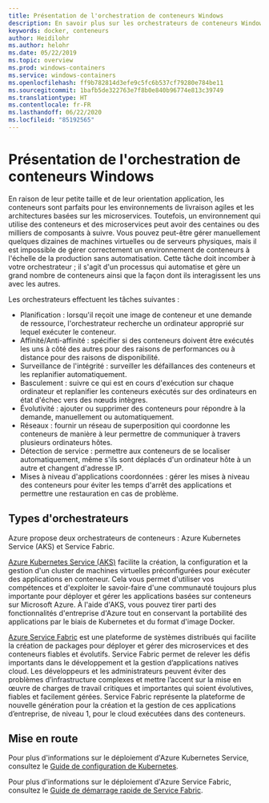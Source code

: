 ```yaml
---
title: Présentation de l'orchestration de conteneurs Windows
description: En savoir plus sur les orchestrateurs de conteneurs Windows
keywords: docker, conteneurs
author: Heidilohr
ms.author: helohr
ms.date: 05/22/2019
ms.topic: overview
ms.prod: windows-containers
ms.service: windows-containers
ms.openlocfilehash: ff9b782814d3efe9c5fc6b537cf79280e784be11
ms.sourcegitcommit: 1bafb5de322763e7f8b0e840b96774e813c39749
ms.translationtype: HT
ms.contentlocale: fr-FR
ms.lasthandoff: 06/22/2020
ms.locfileid: "85192565"
---
```

# <a name="windows-container-orchestration-overview"></a>Présentation de l'orchestration de conteneurs Windows

En raison de leur petite taille et de leur orientation application, les conteneurs sont parfaits pour les environnements de livraison agiles et les architectures basées sur les microservices. Toutefois, un environnement qui utilise des conteneurs et des microservices peut avoir des centaines ou des milliers de composants à suivre. Vous pouvez peut-être gérer manuellement quelques dizaines de machines virtuelles ou de serveurs physiques, mais il est impossible de gérer correctement un environnement de conteneurs à l'échelle de la production sans automatisation. Cette tâche doit incomber à votre orchestrateur ; il s'agit d'un processus qui automatise et gère un grand nombre de conteneurs ainsi que la façon dont ils interagissent les uns avec les autres.

Les orchestrateurs effectuent les tâches suivantes :

- Planification : lorsqu'il reçoit une image de conteneur et une demande de ressource, l'orchestrateur recherche un ordinateur approprié sur lequel exécuter le conteneur.
- Affinité/Anti-affinité : spécifier si des conteneurs doivent être exécutés les uns à côté des autres pour des raisons de performances ou à distance pour des raisons de disponibilité.
- Surveillance de l'intégrité : surveiller les défaillances des conteneurs et les replanifier automatiquement.
- Basculement : suivre ce qui est en cours d'exécution sur chaque ordinateur et replanifier les conteneurs exécutés sur des ordinateurs en état d'échec vers des nœuds intègres.
- Évolutivité : ajouter ou supprimer des conteneurs pour répondre à la demande, manuellement ou automatiquement.
- Réseaux : fournir un réseau de superposition qui coordonne les conteneurs de manière à leur permettre de communiquer à travers plusieurs ordinateurs hôtes.
- Détection de service : permettre aux conteneurs de se localiser automatiquement, même s'ils sont déplacés d'un ordinateur hôte à un autre et changent d'adresse IP.
- Mises à niveau d'applications coordonnées : gérer les mises à niveau des conteneurs pour éviter les temps d'arrêt des applications et permettre une restauration en cas de problème.

## <a name="orchestrator-types"></a>Types d'orchestrateurs

Azure propose deux orchestrateurs de conteneurs : Azure Kubernetes Service (AKS) et Service Fabric.

[Azure Kubernetes Service (AKS)](/azure/aks/) facilite la création, la configuration et la gestion d'un cluster de machines virtuelles préconfigurées pour exécuter des applications en conteneur. Cela vous permet d'utiliser vos compétences et d'exploiter le savoir-faire d'une communauté toujours plus importante pour déployer et gérer les applications basées sur conteneurs sur Microsoft Azure. À l'aide d'AKS, vous pouvez tirer parti des fonctionnalités d'entreprise d'Azure tout en conservant la portabilité des applications par le biais de Kubernetes et du format d'image Docker.

[Azure Service Fabric](/azure/service-fabric/) est une plateforme de systèmes distribués qui facilite la création de packages pour déployer et gérer des microservices et des conteneurs fiables et évolutifs. Service Fabric permet de relever les défis importants dans le développement et la gestion d’applications natives cloud. Les développeurs et les administrateurs peuvent éviter des problèmes d’infrastructure complexes et mettre l’accent sur la mise en œuvre de charges de travail critiques et importantes qui soient évolutives, fiables et facilement gérées. Service Fabric représente la plateforme de nouvelle génération pour la création et la gestion de ces applications d’entreprise, de niveau 1, pour le cloud exécutées dans des conteneurs.

## <a name="getting-started"></a>Mise en route

Pour plus d'informations sur le déploiement d'Azure Kubernetes Service, consultez le [Guide de configuration de Kubernetes](../kubernetes/getting-started-kubernetes-windows.md).

Pour plus d'informations sur le déploiement d'Azure Service Fabric, consultez le [Guide de démarrage rapide de Service Fabric](/azure/service-fabric/service-fabric-quickstart-containers.md).
